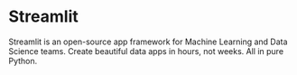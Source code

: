 # Streamlit
 Streamlit is an open-source app framework for Machine Learning and Data Science teams. Create beautiful data apps in hours, not weeks. All in pure Python.
